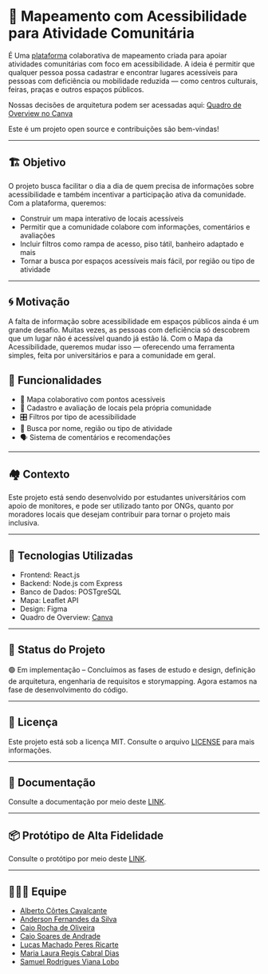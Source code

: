 # 🧭 Mapeamento com Acessibilidade para Atividade Comunitária

É Uma [plataforma](https://github.com/unb-mds/mapadaacessibilidade) colaborativa de mapeamento criada para apoiar atividades comunitárias com foco em acessibilidade. A ideia é permitir que qualquer pessoa possa cadastrar e encontrar lugares acessíveis para pessoas com deficiência ou mobilidade reduzida — como centros culturais, feiras, praças e outros espaços públicos.

Nossas decisões de arquitetura podem ser acessadas aqui: [Quadro de Overview no Canva](https://www.canva.com/design/DAGkRnxFbno/UzQqYdR57qFCH5p5HUuFVw/edit?utm_content=DAGkRnxFbno&utm_campaign=designshare&utm_medium=link2&utm_source=sharebutton)

Este é um projeto open source e contribuições são bem-vindas!

---

## 🏗️ Objetivo

O projeto busca facilitar o dia a dia de quem precisa de informações sobre acessibilidade e também incentivar a participação ativa da comunidade. Com a plataforma, queremos:
- Construir um mapa interativo de locais acessíveis  
- Permitir que a comunidade colabore com informações, comentários e avaliações  
- Incluir filtros como rampa de acesso, piso tátil, banheiro adaptado e mais  
- Tornar a busca por espaços acessíveis mais fácil, por região ou tipo de atividade  

---


## 🌀 Motivação

A falta de informação sobre acessibilidade em espaços públicos ainda é um grande desafio. Muitas vezes, as pessoas com deficiência só descobrem que um lugar não é acessível quando já estão lá. Com o Mapa da Acessibilidade, queremos mudar isso — oferecendo uma ferramenta simples, feita por universitários e para a comunidade em geral.

## 🔧 Funcionalidades

- 📍 Mapa colaborativo com pontos acessíveis  
- 📝 Cadastro e avaliação de locais pela própria comunidade  
- 🎛️ Filtros por tipo de acessibilidade  
- 📌 Busca por nome, região ou tipo de atividade  
- 🗣️ Sistema de comentários e recomendações

---

## 🏘️ Contexto

Este projeto está sendo desenvolvido por estudantes universitários com apoio de monitores, e pode ser utilizado tanto por ONGs, quanto por moradores locais que desejam contribuir para tornar o projeto mais inclusiva.

---

## 🧰 Tecnologias Utilizadas

- Frontend: React.js 
- Backend: Node.js com Express
- Banco de Dados: POSTgreSQL
- Mapa: Leaflet API
- Design: Figma
- Quadro de Overview: [Canva](https://www.canva.com/design/DAGkRnxFbno/UzQqYdR57qFCH5p5HUuFVw/edit?utm_content=DAGkRnxFbno&utm_campaign=designshare&utm_medium=link2&utm_source=sharebutton)


---

## 📍 Status do Projeto

🟢 Em implementação – Concluímos as fases de estudo e design, definição de arquitetura, engenharia de requisitos e storymapping. Agora estamos na fase de desenvolvimento do código.

---

## 📜 Licença

Este projeto está sob a licença MIT. Consulte o arquivo [LICENSE](https://github.com/unb-mds/2025-1-Squad01?tab=MIT-1-ov-file) para mais informações.

---

## 📂 Documentação

Consulte a documentação por meio deste [LINK](https://oalbertocavalcante.github.io/documentacao-mapa-daacessibilidade/).

---

## 📦 Protótipo de Alta Fidelidade

Consulte o protótipo por meio deste [LINK](https://www.figma.com/proto/U82vOCZATE5oDqYSW0ryXg/Prot%C3%B3tipo---Mapa-da-Acessibilidade?node-id=147-1780&t=UqjOjyWSicU9v32G-1).

---

## 👨‍👩‍👦 Equipe

- [Alberto Côrtes Cavalcante](https://www.linkedin.com/in/albertoccavalcante/)  
- [Anderson Fernandes da Silva](https://www.linkedin.com/)
- [Caio Rocha de Oliveira](https://www.linkedin.com/)
- [Caio Soares de Andrade](https://www.linkedin.com/caio-soares-de-andrade-511a81362/)
- [Lucas Machado Peres Ricarte](https://www.linkedin.com/)
- [Maria Laura Regis Cabral Dias](https://www.linkedin.com/)
- [Samuel Rodrigues Viana Lobo](https://www.linkedin.com/)

